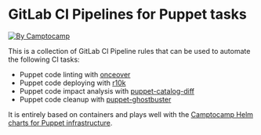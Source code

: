 # GitLab CI Pipelines for Puppet tasks

[![By Camptocamp](https://img.shields.io/badge/by-camptocamp-fb7047.svg)](http://www.camptocamp.com)


This is a collection of GitLab CI Pipeline rules that can be used to automate
the following CI tasks:

* Puppet code linting with [onceover](https://github.com/dylanratcliffe/onceover)
* Puppet code deploying with [r10k](https://github.com/puppetlabs/r10k)
* Puppet code impact analysis with [puppet-catalog-diff](https://github.com/camptocamp/puppet-catalog-diff)
* Puppet code cleanup with [puppet-ghostbuster](https://github.com/camptocamp/puppet-ghostbuster)


It is entirely based on containers and plays well with the [Camptocamp Helm charts for Puppet infrastructure](https://github.com/camptocamp/charts).
